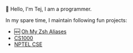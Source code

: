 👋 Hello, I'm Tej, I am a programmer.

In my spare time, I maintain following fun projects:

- 🆕 [Oh My Zsh Aliases](http://ohmyzsh.netlify.app)
- [CS1000](http://cs1000.surge.sh)
- [NPTEL CSE](http://nptelcse.netlify.app)

